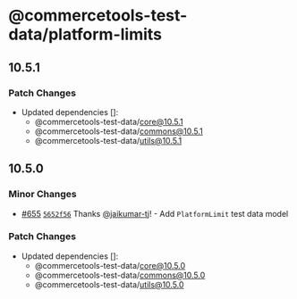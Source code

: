 # @commercetools-test-data/platform-limits

## 10.5.1

### Patch Changes

- Updated dependencies []:
  - @commercetools-test-data/core@10.5.1
  - @commercetools-test-data/commons@10.5.1
  - @commercetools-test-data/utils@10.5.1

## 10.5.0

### Minor Changes

- [#655](https://github.com/commercetools/test-data/pull/655) [`5652f56`](https://github.com/commercetools/test-data/commit/5652f56c5a1308564eb3b6645315ab37425b1bcc) Thanks [@jaikumar-tj](https://github.com/jaikumar-tj)! - Add `PlatformLimit` test data model

### Patch Changes

- Updated dependencies []:
  - @commercetools-test-data/core@10.5.0
  - @commercetools-test-data/commons@10.5.0
  - @commercetools-test-data/utils@10.5.0
